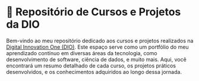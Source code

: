 # 🚀 Repositório de Cursos e Projetos da DIO

Bem-vindo ao meu repositório dedicado aos cursos e projetos realizados na [Digital Innovation One (DIO)](https://www.dio.me/). Este espaço serve como um portfólio do meu aprendizado contínuo em diversas áreas da tecnologia, como desenvolvimento de software, ciência de dados, e muito mais. Aqui, você encontrará um resumo detalhado de cada curso, os projetos práticos desenvolvidos, e os conhecimentos adquiridos ao longo dessa jornada.
